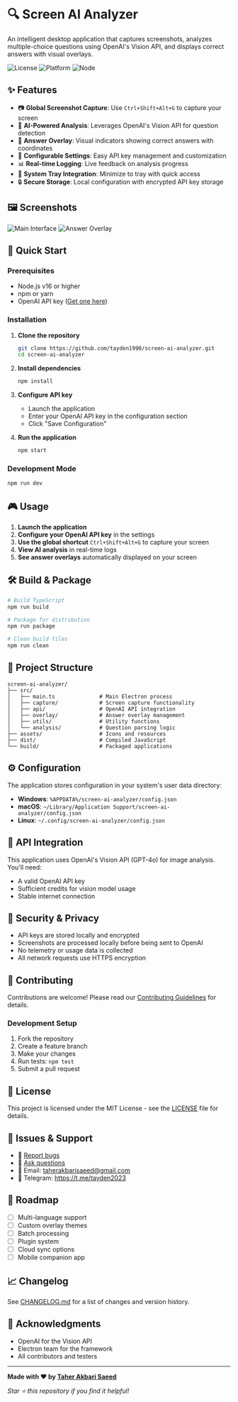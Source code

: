 # 🔍 Screen AI Analyzer

An intelligent desktop application that captures screenshots, analyzes multiple-choice questions using OpenAI's Vision API, and displays correct answers with visual overlays.

![License](https://img.shields.io/badge/license-MIT-blue.svg)
![Platform](https://img.shields.io/badge/platform-Windows%20%7C%20macOS%20%7C%20Linux-lightgrey.svg)
![Node](https://img.shields.io/badge/node-%3E%3D16.0.0-brightgreen.svg)

## ✨ Features

- 📷 **Global Screenshot Capture**: Use `Ctrl+Shift+Alt+G` to capture your screen
- 🤖 **AI-Powered Analysis**: Leverages OpenAI's Vision API for question detection
- 🎯 **Answer Overlay**: Visual indicators showing correct answers with coordinates
- 🔧 **Configurable Settings**: Easy API key management and customization
- 📊 **Real-time Logging**: Live feedback on analysis progress
- 🎨 **System Tray Integration**: Minimize to tray with quick access
- 🔒 **Secure Storage**: Local configuration with encrypted API key storage

## 🖼️ Screenshots

![Main Interface](assets/screenshots/main-interface.png)
![Answer Overlay](assets/screenshots/answer-overlay.png)

## 🚀 Quick Start

### Prerequisites

- Node.js v16 or higher
- npm or yarn
- OpenAI API key ([Get one here](https://platform.openai.com/api-keys))

### Installation

1. **Clone the repository**
   ```bash
   git clone https://github.com/tayden1990/screen-ai-analyzer.git
   cd screen-ai-analyzer
   ```

2. **Install dependencies**
   ```bash
   npm install
   ```

3. **Configure API key**
   - Launch the application
   - Enter your OpenAI API key in the configuration section
   - Click "Save Configuration"

4. **Run the application**
   ```bash
   npm start
   ```

### Development Mode

```bash
npm run dev
```

## 🎮 Usage

1. **Launch the application**
2. **Configure your OpenAI API key** in the settings
3. **Use the global shortcut** `Ctrl+Shift+Alt+G` to capture your screen
4. **View AI analysis** in real-time logs
5. **See answer overlays** automatically displayed on your screen

## 🛠️ Build & Package

```bash
# Build TypeScript
npm run build

# Package for distribution
npm run package

# Clean build files
npm run clean
```

## 📁 Project Structure

```
screen-ai-analyzer/
├── src/
│   ├── main.ts              # Main Electron process
│   ├── capture/             # Screen capture functionality
│   ├── api/                 # OpenAI API integration
│   ├── overlay/             # Answer overlay management
│   ├── utils/               # Utility functions
│   └── analysis/            # Question parsing logic
├── assets/                  # Icons and resources
├── dist/                    # Compiled JavaScript
└── build/                   # Packaged applications
```

## ⚙️ Configuration

The application stores configuration in your system's user data directory:
- **Windows**: `%APPDATA%/screen-ai-analyzer/config.json`
- **macOS**: `~/Library/Application Support/screen-ai-analyzer/config.json`
- **Linux**: `~/.config/screen-ai-analyzer/config.json`

## 🔧 API Integration

This application uses OpenAI's Vision API (GPT-4o) for image analysis. You'll need:
- A valid OpenAI API key
- Sufficient credits for vision model usage
- Stable internet connection

## 🚨 Security & Privacy

- API keys are stored locally and encrypted
- Screenshots are processed locally before being sent to OpenAI
- No telemetry or usage data is collected
- All network requests use HTTPS encryption

## 🤝 Contributing

Contributions are welcome! Please read our [Contributing Guidelines](CONTRIBUTING.md) for details.

### Development Setup

1. Fork the repository
2. Create a feature branch
3. Make your changes
4. Run tests: `npm test`
5. Submit a pull request

## 📄 License

This project is licensed under the MIT License - see the [LICENSE](LICENSE) file for details.

## 🐛 Issues & Support

- 🐛 [Report bugs](https://github.com/tayden1990/screen-ai-analyzer/issues)
- 💬 [Ask questions](https://github.com/tayden1990/screen-ai-analyzer/discussions)
- 📧 Email: taherakbarisaeed@gmail.com
- 📱 Telegram: https://t.me/tayden2023

## 🎯 Roadmap

- [ ] Multi-language support
- [ ] Custom overlay themes
- [ ] Batch processing
- [ ] Plugin system
- [ ] Cloud sync options
- [ ] Mobile companion app

## 📈 Changelog

See [CHANGELOG.md](CHANGELOG.md) for a list of changes and version history.

## 🙏 Acknowledgments

- OpenAI for the Vision API
- Electron team for the framework
- All contributors and testers

---

**Made with ❤️ by [Taher Akbari Saeed](https://github.com/tayden1990)**

*Star ⭐ this repository if you find it helpful!*